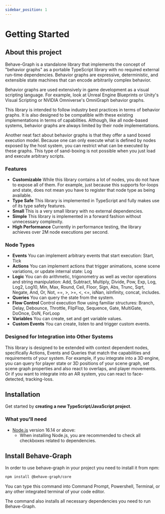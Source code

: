 ```yaml
---
sidebar_position: 1
---
```


# Getting Started

## About this project

Behave-Graph is a standalone library that implements the concept of "behavior graphs" as a portable TypeScript library with no required external run-time dependencies. Behavior graphs are expressive, deterministic, and extensible state machines that can encode arbitrarily complex behavior.

Behavior graphs are used extensively in game development as a visual scripting language. For example, look at Unreal Engine Blueprints or Unity's Visual Scripting or NVIDIA Omniverse's OmniGraph behavior graphs.

This library is intended to follow industry best practices in terms of behavior graphs. It is also designed to be compatible with these existing implementations in terms of capabilities. Although, like all node-based systems, behavior graphs are always limited by their node implementations.

Another neat fact about behavior graphs is that they offer a sand boxed execution model. Because one can only execute what is defined by nodes exposed by the host system, you can restrict what can be executed by these graphs. This type of sand-boxing is not possible when you just load and execute arbitrary scripts.

### Features

* **Customizable** While this library contains a lot of nodes, you do not have to expose all of them. For example, just because this supports for-loops and state, does not mean you have to register that node type as being available.
* **Type Safe** This library is implemented in TypeScript and fully makes use of its type safety features.
* **Small** This is a very small library with no external dependencies.
* **Simple** This library is implemented in a forward fashion without unnecessary complexity.
* **High Performance** Currently in performance testing, the library achieves over 2M node executions per second.

### Node Types

* **Events** You can implement arbitrary events that start execution: Start, Tick
* **Actions** You can implement actions that trigger animations, scene scene variations, or update internal state: Log
* **Logic** You can do arithmetic, trigonometry as well as vector operations and string manipulation: Add, Subtract, Multiply, Divide, Pow, Exp, Log, Log2, Log10, Min, Max, Round, Ceil, Floor, Sign, Abs, Trunc, Sqrt, Negate, And, Or, Not, ==, >, >=, <, <=, isNan, isInfinity, concat, includes.
* **Queries** You can query the state from the system.
* **Flow Control** Control execution flow using familiar structures: Branch, Delay, Debounce, Throttle, FlipFlop, Sequence, Gate, MultiGate, DoOnce, DoN, ForLoop
* **Variables** You can create, set and get variable values.
* **Custom Events** You can create, listen to and trigger custom events.

### Designed for Integration into Other Systems

This library is designed to be extended with context dependent nodes, specifically Actions, Events and Queries that match the capabilities and requirements of your system. For example, if you integrate into a 3D engine, you can query for player state or 3D positions of your scene graph, set scene graph properties and also react to overlaps, and player movements. Or if you want to integrate into an AR system, you can react to face-detected, tracking-loss.

## Installation

Get started by **creating a new TypeScript/JavaScript project**.

### What you'll need

- [Node.js](https://nodejs.org/en/download/) version 16.14 or above:
  - When installing Node.js, you are recommended to check all checkboxes related to dependencies.

## Install Behave-Graph

In order to use behave-graph in your project you need to install it from npm:

```bash
npm install @behave-graph/core
```

You can type this command into Command Prompt, Powershell, Terminal, or any other integrated terminal of your code editor.

The command also installs all necessary dependencies you need to run Behave-Graph.